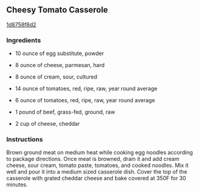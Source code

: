 ## Cheesy Tomato Casserole

[1d8758f8d2](http://www.food.com/recipe/cheesy-tomato-casserole-199151)

### Ingredients

 - 10 ounce of egg substitute, powder

 - 8 ounce of cheese, parmesan, hard

 - 8 ounce of cream, sour, cultured

 - 14 ounce of tomatoes, red, ripe, raw, year round average

 - 6 ounce of tomatoes, red, ripe, raw, year round average

 - 1 pound of beef, grass-fed, ground, raw

 - 2 cup of cheese, cheddar

### Instructions

Brown ground meat on medium heat while cooking egg noodles according to package directions. Once meat is browned, drain it and add cream cheese, sour cream, tomato paste, tomatoes, and cooked noodles. Mix it well and pour it into a medium sized casserole dish. Cover the top of the casserole with grated cheddar cheese and bake covered at 350F for 30 minutes.